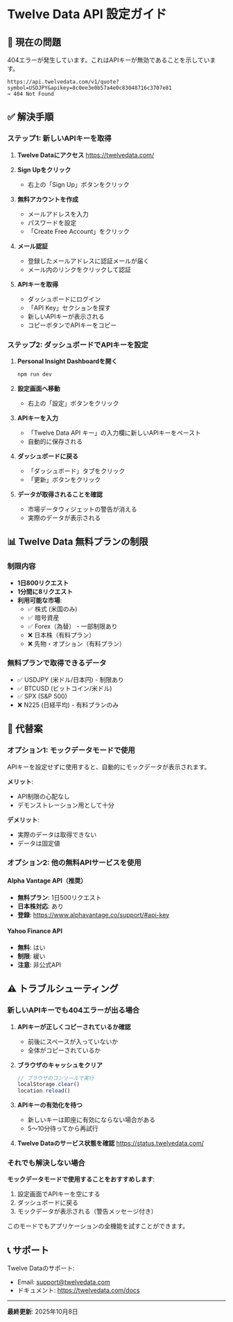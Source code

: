 # Twelve Data API 設定ガイド

## 🚨 現在の問題

404エラーが発生しています。これはAPIキーが無効であることを示しています。

```
https://api.twelvedata.com/v1/quote?symbol=USDJPY&apikey=8c0ee3e0b57a4e0c83048716c3707e81
→ 404 Not Found
```

## ✅ 解決手順

### ステップ1: 新しいAPIキーを取得

1. **Twelve Dataにアクセス**
   https://twelvedata.com/

2. **Sign Upをクリック**
   - 右上の「Sign Up」ボタンをクリック

3. **無料アカウントを作成**
   - メールアドレスを入力
   - パスワードを設定
   - 「Create Free Account」をクリック

4. **メール認証**
   - 登録したメールアドレスに認証メールが届く
   - メール内のリンクをクリックして認証

5. **APIキーを取得**
   - ダッシュボードにログイン
   - 「API Key」セクションを探す
   - 新しいAPIキーが表示される
   - コピーボタンでAPIキーをコピー

### ステップ2: ダッシュボードでAPIキーを設定

1. **Personal Insight Dashboardを開く**
   ```bash
   npm run dev
   ```

2. **設定画面へ移動**
   - 右上の「設定」ボタンをクリック

3. **APIキーを入力**
   - 「Twelve Data API キー」の入力欄に新しいAPIキーをペースト
   - 自動的に保存される

4. **ダッシュボードに戻る**
   - 「ダッシュボード」タブをクリック
   - 「更新」ボタンをクリック

5. **データが取得されることを確認**
   - 市場データウィジェットの警告が消える
   - 実際のデータが表示される

## 📊 Twelve Data 無料プランの制限

### 制限内容
- **1日800リクエスト**
- **1分間に8リクエスト**
- **利用可能な市場**:
  - ✅ 株式 (米国のみ)
  - ✅ 暗号資産
  - ✅ Forex（為替） - 一部制限あり
  - ❌ 日本株（有料プラン）
  - ❌ 先物・オプション（有料プラン）

### 無料プランで取得できるデータ
- ✅ USDJPY (米ドル/日本円) - 制限あり
- ✅ BTCUSD (ビットコイン/米ドル)
- ✅ SPX (S&P 500)
- ❌ N225 (日経平均) - 有料プランのみ

## 🔄 代替案

### オプション1: モックデータモードで使用

APIキーを設定せずに使用すると、自動的にモックデータが表示されます。

**メリット**:
- API制限の心配なし
- デモンストレーション用として十分

**デメリット**:
- 実際のデータは取得できない
- データは固定値

### オプション2: 他の無料APIサービスを使用

#### Alpha Vantage API（推奨）
- **無料プラン**: 1日500リクエスト
- **日本株対応**: あり
- **登録**: https://www.alphavantage.co/support/#api-key

#### Yahoo Finance API
- **無料**: はい
- **制限**: 緩い
- **注意**: 非公式API

## ⚠️ トラブルシューティング

### 新しいAPIキーでも404エラーが出る場合

1. **APIキーが正しくコピーされているか確認**
   - 前後にスペースが入っていないか
   - 全体がコピーされているか

2. **ブラウザのキャッシュをクリア**
   ```javascript
   // ブラウザのコンソールで実行
   localStorage.clear()
   location.reload()
   ```

3. **APIキーの有効化を待つ**
   - 新しいキーは即座に有効にならない場合がある
   - 5〜10分待ってから再試行

4. **Twelve Dataのサービス状態を確認**
   https://status.twelvedata.com/

### それでも解決しない場合

**モックデータモードで使用することをおすすめします**:

1. 設定画面でAPIキーを空にする
2. ダッシュボードに戻る
3. モックデータが表示される（警告メッセージ付き）

このモードでもアプリケーションの全機能を試すことができます。

## 📞 サポート

Twelve Dataのサポート:
- Email: support@twelvedata.com
- ドキュメント: https://twelvedata.com/docs

---

**最終更新**: 2025年10月8日

